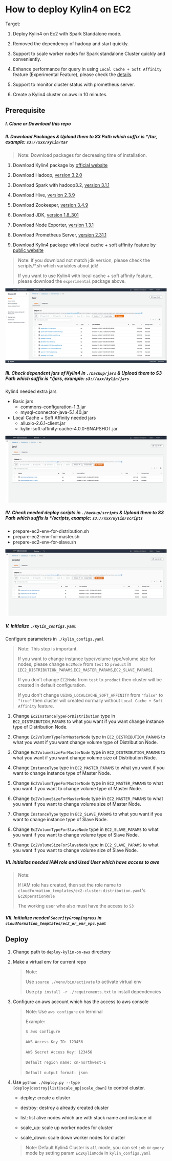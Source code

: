 # How to deploy Kylin4 on EC2

Target: 

1. Deploy Kylin4 on Ec2 with Spark Standalone mode.

2. Removed the dependency of hadoop and start quickly.

3. Support to scale worker nodes for Spark standalone Cluster quickly and conveniently.

4. Enhance performance for query in using  `Local Cache + Soft Affinity` feature (Experimental Feature), please check the [details](https://mp.weixin.qq.com/s/jEPvWJwSClQcMLPm64s4fQ).

5. Support to monitor cluster status with prometheus server.

6. Create a Kylin4 cluster on aws in 10 minutes.

## Prerequisite

##### I. Clone or Download this repo

##### II. Download Packages & Upload them to S3 Path which suffix is */tar, example: `s3://xxx/kylin/tar`

> Note: Download packages for decreasing time of installation.

1. Download Kylin4 package by [official website](https://kylin.apache.org/download/)

2. Download Hadoop, [version 3.2.0](https://archive.apache.org/dist/hadoop/common/hadoop-3.2.0/hadoop-3.2.0.tar.gz)

3. Download Spark with hadoop3.2, [version 3.1.1](https://archive.apache.org/dist/spark/spark-3.1.1/spark-3.1.1-bin-hadoop3.2.tgz)

4. Download Hive, [version 2.3.9](https://archive.apache.org/dist/hive/hive-2.3.9/apache-hive-2.3.9-bin.tar.gz)

5. Download Zookeeper, [version 3.4.9](https://archive.apache.org/dist/zookeeper/zookeeper-3.4.9/zookeeper-3.4.9.tar.gz)

6. Download JDK, [version 1.8_301](https://www.oracle.com/java/technologies/downloads/#java8)

7. Download Node Exporter, [version 1.3.1](https://github.com/prometheus/node_exporter/releases/download/v1.3.1/node_exporter-1.3.1.linux-amd64.tar.gz)

8. Download Prometheus Server, [version 2.31.1](https://github.com/prometheus/prometheus/releases/download/v2.31.1/prometheus-2.31.1.linux-amd64.tar.gz)

9. Download Kylin4 package with local cache + soft affinity feature by [public website](https://s3.cn-northwest-1.amazonaws.com.cn/asia.public.kyligence.io/kylin/apache-kylin-4.0.0-bin-spark3-soft.tar.gz)

> Note: 
>   If you download not match jdk version, please check the scripts/*.sh which variables about jdk!
>
>   If you want to use Kylin4 with local cache + soft affinity feature, please download the `experimental` package above.

![tars](images/tars.jpg)

##### III. Check dependent jars of Kylin4 in `./backup/jars` & Upload them to S3 Path which suffix is */jars, example: `s3://xxx/kylin/jars`

Kylin4 needed extra jars

- Basic jars
    - commons-configuration-1.3.jar
    - mysql-connector-java-5.1.40.jar
- Local Cache + Soft Affinity needed jars
    - alluxio-2.6.1-client.jar
    - kylin-soft-affinity-cache-4.0.0-SNAPSHOT.jar

![jars](images/jars.png)

##### IV. Check needed deploy scripts in `./backup/scripts` & Upload them to S3 Path which suffix is */scripts, example: `s3://xxx/kylin/scripts`

- prepare-ec2-env-for-distribution.sh
- prepare-ec2-env-for-master.sh
- prepare-ec2-env-for-slave.sh

![scripts](images/scripts.png)

##### V. Initialize `./kylin_configs.yaml`

Configure parameters in `./kylin_configs.yaml`

> Note: 
>   This step is important.  
>
>   If you want to change instance type/volume type/volume size for nodes, please change `Ec2Mode` from `test` to `product` in [`EC2_DISTRIBUTION_PARAMS`,`EC2_MASTER_PARAMS`,`EC2_SLAVE_PARAMS`].
>
>   If you don't change `EC2Mode` from `test` to `product` then cluster will be created in default configuration.
>
>   If you don't change `USING_LOCALCACHE_SOFT_AFFINITY` from `"false"` to `"true"` then cluster will created normally without `Local Cache + Soft Affinity` feature.

1. Change `Ec2InstanceTypeForDistribution` type in `EC2_DISTRIBUTION_PARAMS` to what you want if you want change instance type of Distribution Node.

2. Change `Ec2VolumnTypeForMasterNode` type in `EC2_DISTRIBUTION_PARAMS` to what you want if you want change volume type of Distribution Node.

3. Change `Ec2VolumeSizeForMasterNode` type in `EC2_DISTRIBUTION_PARAMS` to what you want if you want change volume size of Distribution Node.

4. Change `InstanceType` type in `EC2_MASTER_PARAMS` to what you want if you want to change instance type of Master Node.

5. Change `Ec2VolumnTypeForMasterNode` type in `EC2_MASTER_PARAMS` to what you want if you want to change volume type of Master Node.

6. Change `Ec2VolumeSizeForMasterNode` type in `EC2_MASTER_PARAMS` to what you want if you want to change volume size of Master Node.

7. Change `InstanceType` type in `EC2_SLAVE_PARAMS` to what you want if you want to change instance type of Slave Node.

8. Change `Ec2VolumnTypeForSlaveNode` type in `EC2_SLAVE_PARAMS` to what you want if you want to change volume type of Slave Node.

9. Change `Ec2VolumeSizeForSlaveNode` type in `EC2_SLAVE_PARAMS` to what you want if you want to change volume size of Slave Node.


##### VI. Initialize needed IAM role and Used User which have access to aws

> Note: 
>
> If IAM role has created, then set the role name to `cloudformation_templates/ec2-cluster-distribution.yaml`'s `Ec2OperationRole`
> 
> The working user who also must have the access to `S3`

##### VII. Initialize needed `SecurityGroupIngress` in `cloudformation_templates/ec2_or_emr_vpc.yaml`

## Deploy

1. Change path to `deploy-kylin-on-aws` directory

2. Make a virtual env for current repo

    > Note: 
    >  
    >  Use `source ./venv/bin/activate` to activate virtual env
    >
    >  Use `pip install -r ./requirements.txt` to install dependencies

3. Configure an aws account which has the access to aws console

    > Note: Use `aws configure` on terminal
    > 
    > Example:
    > 
    >     $ aws configure
    >
    >     AWS Access Key ID: 123456
    >
    >     AWS Secret Access Key: 123456
    >
    >     Default region name: cn-northwest-1
    >
    >     Default output format: json

4. Use `python ./deploy.py --type [deploy|destroy|list|scale_up|scale_down]` to control cluster.
   - deploy: create a cluster
   
   - destroy: destroy a already created cluster
   
   - list: list alive nodes which are with stack name and instance id
   
   - scale_up: scale up worker nodes for cluster
   
   - scale_down: scale down worker nodes for cluster

    > Note: Default Kylin4 Cluster is `all` mode, you can set `job` or `query` mode by setting param `Ec2KylinMode` in `kylin_configs.yaml`
